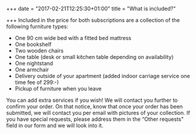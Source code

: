 +++
date = "2017-02-21T12:25:30+01:00"
title = "What is included?"

+++
Included in the price for both subscriptions are a collection of the following furniture types:

* One 90 cm wide bed with a fitted bed mattress
* One bookshelf
* Two wooden chairs
* One table (desk or small kitchen table depending on availability)
* One nightstand
* One armchair
* Delivery outside of your apartment (added indoor carriage service one time fee of 299:-)
* Pickup of furniture when you leave

You can add extra services if you wish! We will contact you further to confirm your order. On that notice, know that once your order has been submitted, we will contact you per email with pictures of your collection. If you have special requests, please address them in the “Other requests” field in our form and we will look into it.